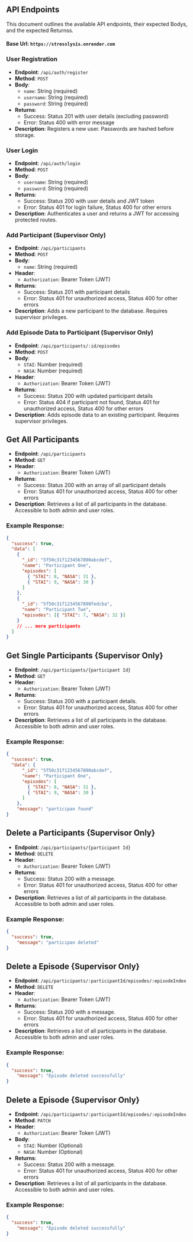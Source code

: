 ## API Endpoints

This document outlines the available API endpoints, their expected Bodys, and the expected Returnss.

#### Base Url: `https://stresslysis.onrender.com`

### User Registration

- **Endpoint**: `/api/auth/register`
- **Method**: `POST`
- **Body**:
  - `name`: String (required)
  - `username`: String (required)
  - `password`: String (required)
- **Returns**:
  - Success: Status 201 with user details (excluding password)
  - Error: Status 400 with error message
- **Description**: Registers a new user. Passwords are hashed before storage.

### User Login

- **Endpoint**: `/api/auth/login`
- **Method**: `POST`
- **Body**:
  - `username`: String (required)
  - `password`: String (required)
- **Returns**:
  - Success: Status 200 with user details and JWT token
  - Error: Status 401 for login failure, Status 400 for other errors
- **Description**: Authenticates a user and returns a JWT for accessing protected routes.

### Add Participant (Supervisor Only)

- **Endpoint**: `/api/participants`
- **Method**: `POST`
- **Body**:
  - `name`: String (required)
- **Header**:
  - `Authorization`: Bearer Token (JWT)
- **Returns**:
  - Success: Status 201 with participant details
  - Error: Status 401 for unauthorized access, Status 400 for other errors
- **Description**: Adds a new participant to the database. Requires supervisor privileges.

### Add Episode Data to Participant (Supervisor Only)

- **Endpoint**: `/api/participants/:id/episodes`
- **Method**: `POST`
- **Body**:
  - `STAI`: Number (required)
  - `NASA`: Number (required)
- **Header**:
  - `Authorization`: Bearer Token (JWT)
- **Returns**:
  - Success: Status 200 with updated participant details
  - Error: Status 404 if participant not found, Status 401 for unauthorized access, Status 400 for other errors
- **Description**: Adds episode data to an existing participant. Requires supervisor privileges.

## Get All Participants

- **Endpoint**: `/api/participants`
- **Method**: `GET`
- **Header**:
  - `Authorization`: Bearer Token (JWT)
- **Returns**:
  - Success: Status 200 with an array of all participant details
  - Error: Status 401 for unauthorized access, Status 400 for other errors
- **Description**: Retrieves a list of all participants in the database. Accessible to both admin and user roles.

### Example Response:

```json
{
  "success": true,
  "data": [
    {
      "_id": "5f50c31f1234567890abcdef",
      "name": "Participant One",
      "episodes": [
        { "STAI": 8, "NASA": 31 },
        { "STAI": 9, "NASA": 30 }
      ]
    },
    {
      "_id": "5f50c31f1234567890fedcba",
      "name": "Participant Two",
      "episodes": [{ "STAI": 7, "NASA": 32 }]
    }
    // ... more participants
  ]
}
```

## Get Single Participants {Supervisor Only}

- **Endpoint**: `/api/participants/{participant Id}`
- **Method**: `GET`
- **Header**:
  - `Authorization`: Bearer Token (JWT)
- **Returns**:
  - Success: Status 200 with a participant details.
  - Error: Status 401 for unauthorized access, Status 400 for other errors
- **Description**: Retrieves a list of all participants in the database. Accessible to both admin and user roles.

### Example Response:

```json
{
  "success": true,
  "data": {
      "_id": "5f50c31f1234567890abcdef",
      "name": "Participant One",
      "episodes": [
        { "STAI": 8, "NASA": 31 },
        { "STAI": 9, "NASA": 30 }
      ]
    },
    "message": "participan found"
}
```

## Delete a Participants {Supervisor Only}

- **Endpoint**: `/api/participants/{participant Id}`
- **Method**: `DELETE`
- **Header**:
  - `Authorization`: Bearer Token (JWT)
- **Returns**:
  - Success: Status 200 with a message.
  - Error: Status 401 for unauthorized access, Status 400 for other errors
- **Description**: Retrieves a list of all participants in the database. Accessible to both admin and user roles.

### Example Response:

```json
{
  "success": true,
    "message": "participan deleted"
}
```

## Delete a Episode {Supervisor Only}

- **Endpoint**: `/api/participants/:participantId/episodes/:episodeIndex`
- **Method**: `DELETE`
- **Header**:
  - `Authorization`: Bearer Token (JWT)
- **Returns**:
  - Success: Status 200 with a message.
  - Error: Status 401 for unauthorized access, Status 400 for other errors
- **Description**: Retrieves a list of all participants in the database. Accessible to both admin and user roles.

### Example Response:

```json
{
  "success": true,
    "message": "Episode deleted successfully"
}
```

## Delete a Episode {Supervisor Only}

- **Endpoint**: `/api/participants/:participantId/episodes/:episodeIndex`
- **Method**: `PATCH`
- **Header**:
  - `Authorization`: Bearer Token (JWT)
- **Body**:
  - `STAI`: Number (Optional)
  - `NASA`: Number (Optional)
- **Returns**:
  - Success: Status 200 with a message.
  - Error: Status 401 for unauthorized access, Status 400 for other errors
- **Description**: Retrieves a list of all participants in the database. Accessible to both admin and user roles.

### Example Response:

```json
{
  "success": true,
    "message": "Episode deleted successfully"
}
```
